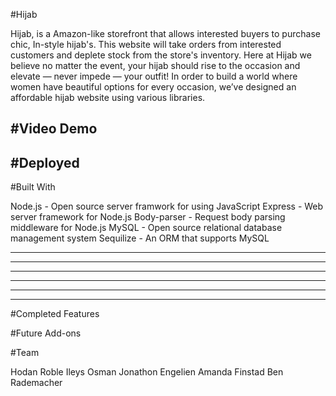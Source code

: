 #Hijab

Hijab, is a Amazon-like storefront that allows interested buyers to purchase chic, In-style hijab's. This website will take orders from interested customers and deplete stock from the store's inventory. Here at Hijab we believe no matter the event, your hijab should rise to the occasion and elevate — never impede — your outfit! In order to build a world where women have beautiful options for every occasion, we’ve designed an affordable hijab website using various libraries. 

#Video Demo
--------------
#Deployed 
-----------
#Built With

Node.js - Open source server framwork for using JavaScript
Express - Web server framework for Node.js
Body-parser - Request body parsing middleware for Node.js
MySQL - Open source relational database management system
Sequilize - An ORM that supports MySQL

---
---
---
---
---
---

#Completed Features

#Future Add-ons 

#Team

Hodan Roble
Ileys Osman 
Jonathon Engelien
Amanda Finstad
Ben Rademacher
